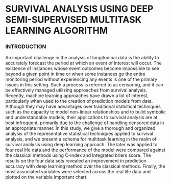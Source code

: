 # SURVIVAL ANALYSIS USING DEEP SEMI-SUPERVISED MULTITASK LEARNING ALGORITHM

### INTRODUCTION
An important challenge in the analysis of longitudinal data is the ability to accurately forecast the period at which an event of interest will occur. The existence of instances whose event outcomes become impossible to see beyond a given point in time or when some instances go the entire monitoring period without experiencing any events is one of the primary issues in this setting. Such a process is referred to as censoring, and it can be effectively managed utilizing approaches from survival analysis. Recently, machine learning approaches have drawn a lot of interest, particularly when used to the creation of prediction models from data. Although they may have advantages over traditional statistical techniques, such as the capacity to model non-linear relationships and to build symbolic and understandable models, their applications to survival analysis are at best infrequent, primarily due to the challenge of handling censored data in an appropriate manner. In this study, we give a thorough and organized analysis of the representative statistical techniques applied to survival analysis, and we present a schema for multitask learning in the realm of survival analysis using deep learning approach. The later was applied to four real life data and the performance of the model were compared against the classical methods using C-index and Integrated briers score. The results on the four data sets revealed an improvement in prediction accuracy with deep learning method over the classical methods. Finally, the most associated variables were selected across the real life data and plotted on the variable important chart.
